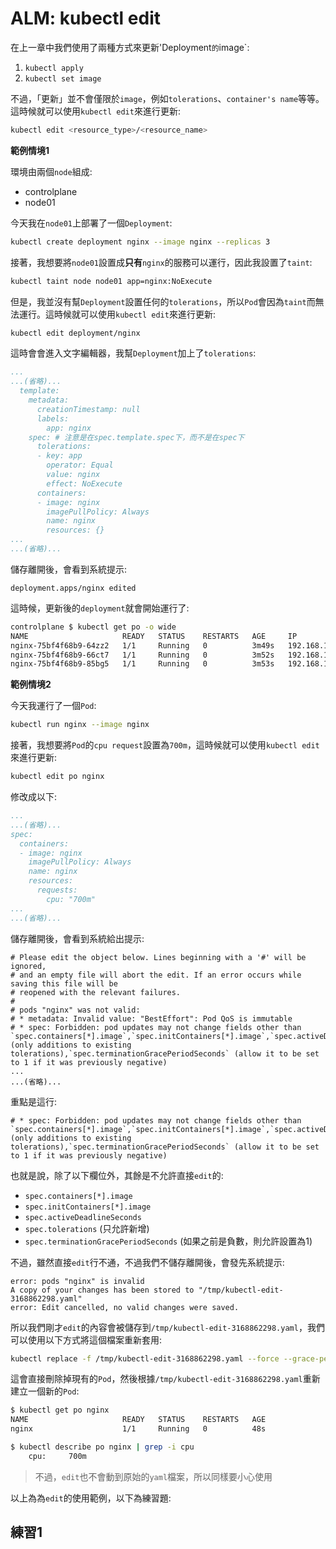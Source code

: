 # **ALM**: kubectl edit

在上一章中我們使用了兩種方式來更新'Deployment`的`image`:
  1. `kubectl apply`
  2. `kubectl set image`

不過，「更新」並不會僅限於`image`，例如`tolerations`、`container's name`等等。這時候就可以使用`kubectl edit`來進行更新:

```bash
kubectl edit <resource_type>/<resource_name>
```

**範例情境1**

環境由兩個`node`組成:
  * controlplane
  * node01

今天我在`node01`上部署了一個`Deployment`:
```bash
kubectl create deployment nginx --image nginx --replicas 3
```

接著，我想要將`node01`設置成**只有**`nginx`的服務可以運行，因此我設置了`taint`:
```bash
kubectl taint node node01 app=nginx:NoExecute
```

但是，我並沒有幫`Deployment`設置任何的`tolerations`，所以`Pod`會因為`taint`而無法運行。這時候就可以使用`kubectl edit`來進行更新:
```bash
kubectl edit deployment/nginx
```
這時會會進入文字編輯器，我幫`Deployment`加上了`tolerations`:
```yaml
...
...(省略)...
  template:
    metadata:
      creationTimestamp: null
      labels:
        app: nginx
    spec: # 注意是在spec.template.spec下，而不是在spec下
      tolerations:
      - key: app
        operator: Equal
        value: nginx
        effect: NoExecute
      containers:
      - image: nginx
        imagePullPolicy: Always
        name: nginx
        resources: {}
...
...(省略)...
```

儲存離開後，會看到系統提示:
```text
deployment.apps/nginx edited
```

這時候，更新後的`deployment`就會開始運行了:
```bash
controlplane $ kubectl get po -o wide
NAME                     READY   STATUS    RESTARTS   AGE     IP            NODE     NOMINATED NODE   READINESS GATES
nginx-75bf4f68b9-64zz2   1/1     Running   0          3m49s   192.168.1.9   node01   <none>           <none>
nginx-75bf4f68b9-66ct7   1/1     Running   0          3m52s   192.168.1.8   node01   <none>           <none>
nginx-75bf4f68b9-85bg5   1/1     Running   0          3m53s   192.168.1.7   node01   <none>           <none>
```

**範例情境2**

今天我運行了一個`Pod`:
```bash
kubectl run nginx --image nginx
```

接著，我想要將`Pod`的`cpu request`設置為`700m`，這時候就可以使用`kubectl edit`來進行更新:
```bash
kubectl edit po nginx
```
修改成以下:
```yaml
...
...(省略)...
spec:
  containers:
  - image: nginx
    imagePullPolicy: Always
    name: nginx
    resources: 
      requests:
        cpu: "700m"
...
...(省略)...
```

儲存離開後，會看到系統給出提示:
```text
# Please edit the object below. Lines beginning with a '#' will be ignored,
# and an empty file will abort the edit. If an error occurs while saving this file will be
# reopened with the relevant failures.
#
# pods "nginx" was not valid:
# * metadata: Invalid value: "BestEffort": Pod QoS is immutable
# * spec: Forbidden: pod updates may not change fields other than `spec.containers[*].image`,`spec.initContainers[*].image`,`spec.activeDeadlineSeconds`,`spec.tolerations` (only additions to existing tolerations),`spec.terminationGracePeriodSeconds` (allow it to be set to 1 if it was previously negative)
...
...(省略)...
```
重點是這行:
```text
# * spec: Forbidden: pod updates may not change fields other than `spec.containers[*].image`,`spec.initContainers[*].image`,`spec.activeDeadlineSeconds`,`spec.tolerations` (only additions to existing tolerations),`spec.terminationGracePeriodSeconds` (allow it to be set to 1 if it was previously negative)
```

也就是說，除了以下欄位外，其餘是不允許直接`edit`的:
  * `spec.containers[*].image`
  * `spec.initContainers[*].image`
  * `spec.activeDeadlineSeconds`
  * `spec.tolerations` (只允許新增)
  * `spec.terminationGracePeriodSeconds` (如果之前是負數，則允許設置為1)

不過，雖然直接`edit`行不通，不過我們不儲存離開後，會發先系統提示:
```text
error: pods "nginx" is invalid
A copy of your changes has been stored to "/tmp/kubectl-edit-3168862298.yaml"
error: Edit cancelled, no valid changes were saved.
```

所以我們剛才`edit`的內容會被儲存到`/tmp/kubectl-edit-3168862298.yaml`，我們可以使用以下方式將這個檔案重新套用:
```bash
kubectl replace -f /tmp/kubectl-edit-3168862298.yaml --force --grace-period=0
```

這會直接刪除掉現有的`Pod`，然後根據`/tmp/kubectl-edit-3168862298.yaml`重新建立一個新的`Pod`:
```bash
$ kubectl get po nginx
NAME                     READY   STATUS    RESTARTS   AGE
nginx                    1/1     Running   0          48s

$ kubectl describe po nginx | grep -i cpu
    cpu:     700m
```
> 不過，`edit`也不會動到原始的`yaml`檔案，所以同樣要小心使用

以上為為`edit`的使用範例，以下為練習題:

## 練習1



